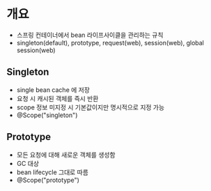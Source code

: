 # 개요

- 스프링 컨테이너에서 bean 라이프사이클을 관리하는 규칙
- singleton(default), prototype, request(web), session(web), global session(web)

## Singleton

- single bean cache 에 저장
- 요청 시 캐시된 객체를 즉시 반환
- scope 정보 미지정 시 기본값이지만 명시적으로 지정 가능
- @Scope("singleton")

## Prototype

- 모든 요청에 대해 새로운 객체를 생성함
- GC 대상
- bean lifecycle 그대로 따름
- @Scope("prototype")

